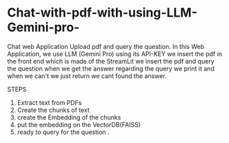 # Chat-with-pdf-with-using-LLM-Gemini-pro-
Chat web Application Upload pdf and query the question.
In this Web Application, we use LLM (Gemini Pro) using its API-KEY 
we insert the pdf in the front end which is made of the StreamLit we insert the pdf and query the question 
when we get the answer regarding the query we print it and when we can't we just return we cant found the answer.

 STEPS
1. Extract text from PDFs
2. Create the chunks of text
3. create the Embedding of the chunks
4. put the embedding on the VectorDB(FAISS)
5. ready to query for the question . 
